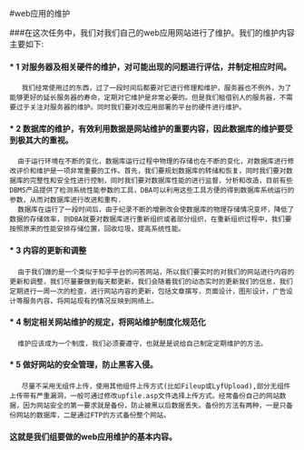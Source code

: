 #web应用的维护

###在这次任务中，我们对我们自己的web应用网站进行了维护。我们的维护内容主要如下:
#### * 1 对服务器及相关硬件的维护，对可能出现的问题进行评估，并制定相应时间。
       我们经常使用过的东西，过了一段时间后都要对它进行修理和维护，服务器也不例外，为了能够更好的延长服务器的寿命，定期对它维护是非常必要的。但是我们租借别人的服务器，不需要过于关注对服务器的维护。同时我们要对改应用部署的平台的硬件进行维护。
   
#### * 2 数据库的维护，有效利用数据是网站维护的重要内容，因此数据库的维护要受到极其大的重视。
      由于运行环境在不断的变化，数据库运行过程中物理的存储也在不断的变化，对数据库进行修改评价和维护是一项非常重要的工作。首先，我们要规划数据库的转储和恢复，同时我们要对数据库的完整性和安全性进行控制，同时我们要对数据库性能的进行监督，分析和改造，目前有些DBMS产品提供了检测系统性能参数的工具，DBA可以利用这些工具方便的得到数据库系统运行的参数，从而对数据库进行改进和重构.
      数据库在运行了一段时间后，由于纪录不断的增删改会使数据库的物理存储情况变坏，降低了数据的存储效率，则DBA就要对数据库进行重新组织或者部分组织，在重新组织过程中，我们要按照原来的性能安排存储位置，回收垃圾，提高系统性能。
   
#### * 3 内容的更新和调整

      由于我们做的是一个类似于知乎平台的问答网站，所以我们要实时的对我们的网站进行内容的更新和调整，我们尽量要做到每天都更新，我们会随着我们的动态实时的更新我们的信息，我们定期进行一周一次的检查，进行网站内容的更新，包括文章撰写，页面设计，图形设计，广告设计等服务内容，将网站现有的情况反映到网络上。
      
#### * 4 制定相关网站维护的规定，将网站维护制度化规范化
      维护应该成为一个制度，我们必须要遵守，也就是是说给自己制定定期维护的方法。
      
#### * 5 做好网站的安全管理，防止黑客入侵。
       
       尽量不采用无组件上传，使用其他组件上传方式(比如Fileup或LyfUpload),部分无组件上传带有严重漏洞，一般可通过修改upfile.asp文件选择上传方式。经常备份自己的网站数据，因为网站安全的第一要求就是备份，防止被黑以后数据丢失。备份的方法有两种，一是只备份网站的数据库，二是通过FTP的方式备份整个网站。
       
#### 这就是我们组要做的web应用维护的基本内容。
   